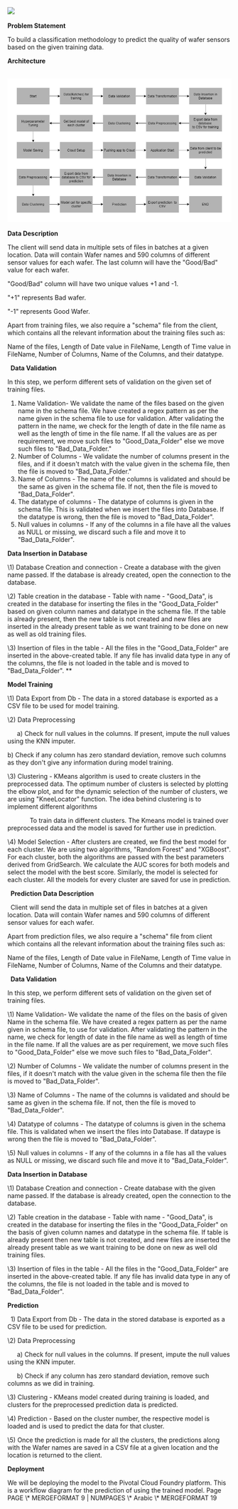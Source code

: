 ﻿![](Aspose.Words.fba63b3d-7d11-4f85-a6e7-98d8ee70eec9.001.png)

**Problem Statement**

To build a classification methodology to predict the quality of wafer sensors based on the given training data. 

**Architecture**

` `![](Aspose.Words.fba63b3d-7d11-4f85-a6e7-98d8ee70eec9.002.jpeg)

**Data Description**

The client will send data in multiple sets of files in batches at a given location. Data will contain Wafer names and 590 columns of different sensor values for each wafer. The last column will have the "Good/Bad" value for each wafer.

"Good/Bad" column will have two unique values +1 and -1.  

"+1" represents Bad wafer.

"-1" represents Good Wafer. 

Apart from training files, we also require a "schema" file from the client, which contains all the relevant information about the training files such as:

Name of the files, Length of Date value in FileName, Length of Time value in FileName, Number of Columns, Name of the Columns, and their datatype.

` `**Data Validation** 

In this step, we perform different sets of validation on the given set of training files.  

1. Name Validation- We validate the name of the files based on the given name in the schema file. We have created a regex pattern as per the name given in the schema file to use for validation. After validating the pattern in the name, we check for the length of date in the file name as well as the length of time in the file name. If all the values are as per requirement, we move such files to "Good\_Data\_Folder" else we move such files to "Bad\_Data\_Folder."
1. Number of Columns - We validate the number of columns present in the files, and if it doesn't match with the value given in the schema file, then the file is moved to "Bad\_Data\_Folder."
1. Name of Columns - The name of the columns is validated and should be the same as given in the schema file. If not, then the file is moved to "Bad\_Data\_Folder".
1. The datatype of columns - The datatype of columns is given in the schema file. This is validated when we insert the files into Database. If the datatype is wrong, then the file is moved to "Bad\_Data\_Folder".
1. Null values in columns - If any of the columns in a file have all the values as NULL or missing, we discard such a file and move it to "Bad\_Data\_Folder".

**Data Insertion in Database**

\1) Database Creation and connection - Create a database with the given name passed. If the database is already created, open the connection to the database. 

\2) Table creation in the database - Table with name - "Good\_Data", is created in the database for inserting the files in the "Good\_Data\_Folder" based on given column names and datatype in the schema file. If the table is already present, then the new table is not created and new files are inserted in the already present table as we want training to be done on new as well as old training files.     

\3) Insertion of files in the table - All the files in the "Good\_Data\_Folder" are inserted in the above-created table. If any file has invalid data type in any of the columns, the file is not loaded in the table and is moved to "Bad\_Data\_Folder".
**


**Model Training** 

\1) Data Export from Db - The data in a stored database is exported as a CSV file to be used for model training.

\2) Data Preprocessing   

`   `a) Check for null values in the columns. If present, impute the null values using the KNN imputer.

b) Check if any column has zero standard deviation, remove such columns as they don't give any information during model training.

\3) Clustering - KMeans algorithm is used to create clusters in the preprocessed data. The optimum number of clusters is selected by plotting the elbow plot, and for the dynamic selection of the number of clusters, we are using "KneeLocator" function. The idea behind clustering is to implement different algorithms

`   	`To train data in different clusters. The Kmeans model is trained over preprocessed data and the model is saved for further use in prediction.

\4) Model Selection - After clusters are created, we find the best model for each cluster. We are using two algorithms, "Random Forest" and "XGBoost". For each cluster, both the algorithms are passed with the best parameters derived from GridSearch. We calculate the AUC scores for both models and select the model with the best score. Similarly, the model is selected for each cluster. All the models for every cluster are saved for use in prediction.

` `**Prediction Data Description**

` `Client will send the data in multiple set of files in batches at a given location. Data will contain Wafer names and 590 columns of different sensor values for each wafer. 

Apart from prediction files, we also require a "schema" file from client which contains all the relevant information about the training files such as:

Name of the files, Length of Date value in FileName, Length of Time value in FileName, Number of Columns, Name of the Columns and their datatype.

` `**Data Validation**  

In this step, we perform different sets of validation on the given set of training files.  

\1) Name Validation- We validate the name of the files on the basis of given Name in the schema file. We have created a regex pattern as per the name given in schema file, to use for validation. After validating the pattern in the name, we check for length of date in the file name as well as length of time in the file name. If all the values are as per requirement, we move such files to "Good\_Data\_Folder" else we move such files to "Bad\_Data\_Folder". 

\2) Number of Columns - We validate the number of columns present in the files, if it doesn't match with the value given in the schema file then the file is moved to "Bad\_Data\_Folder". 

\3) Name of Columns - The name of the columns is validated and should be same as given in the schema file. If not, then the file is moved to "Bad\_Data\_Folder". 

\4) Datatype of columns - The datatype of columns is given in the schema file. This is validated when we insert the files into Database. If dataype is wrong then the file is moved to "Bad\_Data\_Folder". 

\5) Null values in columns - If any of the columns in a file has all the values as NULL or missing, we discard such file and move it to "Bad\_Data\_Folder".  

**Data Insertion in Database** 

\1) Database Creation and connection - Create database with the given name passed. If the database is already created, open the connection to the database. 

\2) Table creation in the database - Table with name - "Good\_Data", is created in the database for inserting the files in the "Good\_Data\_Folder" on the basis of given column names and datatype in the schema file. If table is already present then new table is not created, and new files are inserted the already present table as we want training to be done on new as well old training files.     

\3) Insertion of files in the table - All the files in the "Good\_Data\_Folder" are inserted in the above-created table. If any file has invalid data type in any of the columns, the file is not loaded in the table and is moved to "Bad\_Data\_Folder".

**Prediction** 

` `1) Data Export from Db - The data in the stored database is exported as a CSV file to be used for prediction.

\2) Data Preprocessing    

`   `a) Check for null values in the columns. If present, impute the null values using the KNN imputer.

`   `b) Check if any column has zero standard deviation, remove such columns as we did in training.

\3) Clustering - KMeans model created during training is loaded, and clusters for the preprocessed prediction data is predicted.

\4) Prediction - Based on the cluster number, the respective model is loaded and is used to predict the data for that cluster.

\5) Once the prediction is made for all the clusters, the predictions along with the Wafer names are saved in a CSV file at a given location and the location is returned to the client.

**Deployment**

We will be deploying the model to the Pivotal Cloud Foundry platform.  This is a workflow diagram for the prediction of using the trained model.
Page  PAGE   \\* MERGEFORMAT 9 |  NUMPAGES  \\* Arabic  \\* MERGEFORMAT 19

